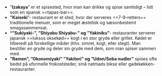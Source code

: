 * ”**Izakaya**” er et spisested, hvor man kan drikke og spise samtidigt – lidt som en spansk ==tapas-bar==. 
* **”Kaiseki**”- restaurant er et sted, hvor der serveres ==7-9-retters== traditionelle menuer, som er meget æstetisk og sæsonbestemt smagssammensat. 
* ***”Sukiyaki-”, ”Shiyabu Shiyabu-” og ”Yakiniku”**- restauranter serverer japansk ==luksus oksekød== kogt i en stor gryde eller grillet. Kødet er tilberedt på forskellige måder (hhv. simret, kogt, eller stegt). Man bestiller en gryde og deler sin gryde med dem, som man spiser sammen med.
* **”Ramen”, ”Okonomiyaki” ”Yakitori” og ”Udon/Soba nudler”** spises ofte bedst på uformelle frokoststeder, små natmads bikse eller gadekøkken-restauranter.